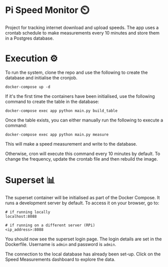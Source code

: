 # Pi Speed Monitor ⏲️
Project for tracking internet download and upload speeds. The app uses a crontab schedule to make measurements every 10 minutes and store them in a Postgres database.

# Execution ⚙️

To run the system, clone the repo and use the following to create the database and initialise the cronjob.

```
docker-compose up -d
```

If it's the first time the containers have been initialised, use the following command to create the table in the database:

```
docker-compose exec app python main.py build_table
```

Once the table exists, you can either manually run the following to execute a command:

```
docker-compose exec app python main.py measure
```

This will make a speed measurement and write to the database. 

Otherwise, cron will execute this command every 10 minutes by default. To change the frequency, update the crontab file and then rebuild the image.

# Superset  📊

The superset container will be initialised as part of the Docker Compose. It runs a development server by default. To access it on your browser, go to:

```
# if running locally
localhost:8088

# if running on a different server (RPi)
<ip_address>:8088
```

You should now see the superset login page. The login details are set in the Dockerfile. Username is `admin` and password is `admin`.

The connection to the local database has already been set-up. Click on the Speed Measurements dashboard to explore the data.